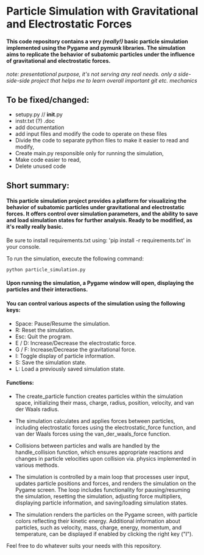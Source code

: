 # Particle Simulation with Gravitational and Electrostatic Forces  
#### This code repository contains a very *(really!)* basic particle simulation implemented using the Pygame and pymunk libraries. The simulation aims to replicate the behavior of subatomic particles under the influence of gravitational and electrostatic forces.  
*note: presentational purpose, it's not serving any real needs. only a side-side-side project that helps me to learn overall important git etc. mechanics*
## To be fixed/changed:
- setupy.py // __init__.py
- instr.txt (?) .doc
- add documentation
- add input files and modify the code to operate on these files
- Divide the code to separate python files to make it easier to read and modify,
- Create main.py responsible only for running the simulation,
- Make code easier to read,
- Delete unused code

## Short summary:
#### This particle simulation project provides a platform for visualizing the behavior of subatomic particles under gravitational and electrostatic forces. It offers control over simulation parameters, and the ability to save and load simulation states for further analysis. Ready to be modified, as it's really really basic.

Be sure to install requirements.txt
using: 'pip install -r requirements.txt' in your console.

To run the simulation, execute the following command:

 `python particle_simulation.py`
  
#### Upon running the simulation, a Pygame window will open, displaying the particles and their interactions.
#### You can control various aspects of the simulation using the following keys:

- Space: Pause/Resume the simulation.
- R: Reset the simulation.
- Esc: Quit the program.
- E / D: Increase/Decrease the electrostatic force.
- G / F: Increase/Decrease the gravitational force.
- I: Toggle display of particle information.
- S: Save the simulation state.
- L: Load a previously saved simulation state.

#### Functions:

- The create_particle function creates particles within the simulation space, initializing their mass, charge, radius, position, velocity, and van der Waals radius.

- The simulation calculates and applies forces between particles, including electrostatic forces using the electrostatic_force function, and van der Waals forces using the van_der_waals_force function.

- Collisions between particles and walls are handled by the handle_collision function, which ensures appropriate reactions and changes in particle velocities upon collision via. physics implemented in various methods.

- The simulation is controlled by a main loop that processes user input, updates particle positions and forces, and renders the simulation on the Pygame screen. The loop includes functionality for pausing/resuming the simulation, resetting the simulation, adjusting force multipliers, displaying particle information, and saving/loading simulation states.

- The simulation renders the particles on the Pygame screen, with particle colors reflecting their kinetic energy. Additional information about particles, such as velocity, mass, charge, energy, momentum, and temperature, can be displayed if enabled by clicking the right key ("I").
  
Feel free to do whatever suits your needs with this repository.
